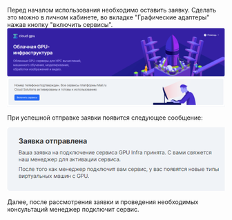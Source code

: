 Перед началом использования необходимо оставить заявку. Сделать это можно в личном кабинете, во вкладке "Графические адаптеры" нажав кнопку "включить сервисы".![](./assets/1600113970890-gpu0.png)

При успешной отправке заявки появится следующее сообщение:

![](./assets/1600114038258-gpu0.1.png)

Далее, после рассмотрения заявки и проведения необходимых консультаций менеджер подключит сервис.